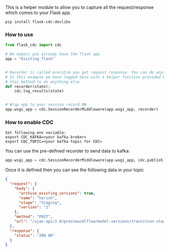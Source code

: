 This is a helper module to allow you to capture all the request/response which comes to your Flask app.

```shell
pip install flask-cdc-devlibx
```

### How to use

```python
from flask_cdc import cdc

# We expect you already have the flask app 
app = "Existing flask"


# Recorder is called everytim you get request response. You can do anything you want
# In this example we have logged data with a helper function provided by cdc. You can change
# this method to do anything else
def recorder(state):
    cdc.log_results(state)


# Wrap app to your session record MW    
app.wsgi_app = cdc.SessionRecorderMiddleware(app.wsgi_app, recorder)

```

### How to enable CDC

```shell
Set following env variable:
export CDC_KAFKA=<your kafka broker>
export CDC_TOPIC=<your kafka topic for CDC>
```

You can use the pre-defined recorder to send data to kafka:
```python
app.wsgi_app = cdc.SessionRecorderMiddleware(app.wsgi_app, cdc.publish_result_to_kafka)
```

Once it is defined then you can see the following data in your topic

```json
{
  "request": {
    "body": {
      "archive_existing_versions": true,
      "name": "harish",
      "stage": "Staging",
      "version": "2"
    },
    "method": "POST",
    "url": "/ajax-api/2.0/preview/mlflow/model-versions/transition-stage"
  },
  "response": {
    "status": "200 OK"
  }
}
```